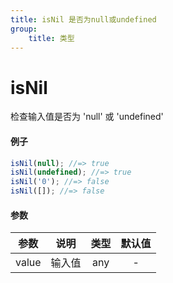 ```yaml
---
title: isNil 是否为null或undefined
group:
    title: 类型
---
```


# isNil

检查输入值是否为 'null' 或 'undefined'

#### 例子

```ts
isNil(null); //=> true
isNil(undefined); //=> true
isNil('0'); //=> false
isNil([]); //=> false
```

#### 参数

| 参数  |  说明  | 类型 | 默认值 |
| :---: | :----: | :--: | :----: |
| value | 输入值 | any  |   -    |
